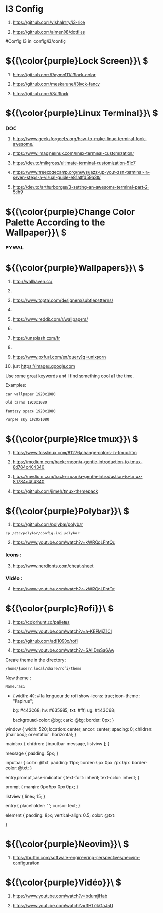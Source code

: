 # I3 Config

1) https://github.com/vishalmry/i3-rice

2) https://github.com/aimen08/dotfiles

#Config I3 in .config/i3/config

# ${{\color{purple}Lock Screen}}\ $

1) https://github.com/Raymo111/i3lock-color

2) https://github.com/meskarune/i3lock-fancy

3) https://github.com/i3/i3lock

# ${{\color{purple}Linux Terminal}}\ $

### DOC 

1) https://www.geeksforgeeks.org/how-to-make-linux-terminal-look-awesome/

2) https://www.imaginelinux.com/linux-terminal-customization/

3) https://dev.to/mikgross/ultimate-terminal-customization-51c7

4) https://www.freecodecamp.org/news/jazz-up-your-zsh-terminal-in-seven-steps-a-visual-guide-e81a8fd59a38/

5) https://dev.to/arthurborges/3-setting-an-awesome-terminal-part-2-5dh9

# ${{\color{purple}Change Color Palette According to the Wallpaper}}\ $

### PYWAL

# ${{\color{purple}Wallpapers}}\ $

1) http://wallhaven.cc/
2) 
3) https://www.toptal.com/designers/subtlepatterns/
4) 
5) https://www.reddit.com/r/wallpapers/
6) 
7) https://unsplash.com/fr
8) 
9) https://www.pxfuel.com/en/query?q=unixporn

10) just https://images.google.com

Use some great keywords and I find something cool all the time.

Examples:

``car wallpaper 1920x1080``

``Old barns 1920x1080``

``fantasy space 1920x1080``

``Purple sky 1920x1080``


# ${{\color{purple}Rice tmux}}\ $

1) https://www.fosslinux.com/81276/change-colors-in-tmux.htm

2) https://medium.com/hackernoon/a-gentle-introduction-to-tmux-8d784c404340

3) https://medium.com/hackernoon/a-gentle-introduction-to-tmux-8d784c404340

4) https://github.com/jimeh/tmux-themepack

# ${{\color{purple}Polybar}}\ $

1) https://github.com/polybar/polybar

``cp /etc/polybar/config.ini polybar``

2) https://www.youtube.com/watch?v=kWRQoLFntQc

### Icons :

3) https://www.nerdfonts.com/cheat-sheet

### Vidéo :

4) https://www.youtube.com/watch?v=kWRQoLFntQc

# ${{\color{purple}Rofi}}\ $

1) https://colorhunt.co/palletes

2) https://www.youtube.com/watch?v=a-KEPMjZ1CI

3) https://github.com/adi1090x/rofi

4) https://www.youtube.com/watch?v=SAlIDmSa6Aw

Create theme in the directory :

``/home/$user/.local/share/rofi/theme``

New theme :

``Name.rasi``

* {
  width: 40; # la longueur de rofi
  show-icons: true;
  icon-theme : "Papirus";
  
  bg: #443C68;
  hv: #635985;
  txt: #fff;
  ug: #443C68;

  background-color: @bg;
  dark: @bg;
  border: 0px;
}

window {
  width: 520;
  location: center;
  ancor: center;
  spacing: 0;
  children: [mainbox];
  orientation: horizontal;
}

mainbox {
children: [ inputbar, message, listview ];
}

message {
  padding: 5px;
}

inputbar {
  color: @txt;
  padding: 11px;
  border: 0px 0px 2px 0px;
  border-color: @txt;
}

entry,prompt,case-indicator {
  text-font: inherit;
  text-color: inherit;
}

prompt {
  margin: 0px 5px 0px 0px;
}

listview {
  lines; 15;
}

entry {
  placeholder: "";
  cursor: text;
}

element {
  padding: 8px;
  vertical-align: 0.5;
  color: @txt;

}

# ${{\color{purple}Neovim}}\ $

1) https://builtin.com/software-engineering-perspectives/neovim-configuration

# ${{\color{purple}Vidéo}}\ $

1) https://www.youtube.com/watch?v=bdumjiHab

2) https://www.youtube.com/watch?v=3H17rkGaJ5U













